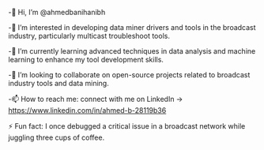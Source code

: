 -👋 Hi, I’m @ahmedbanihanibh

-👀 I’m interested in developing data miner drivers and tools in the broadcast industry, particularly multicast troubleshoot tools.

-🌱 I’m currently learning advanced techniques in data analysis and machine learning to enhance my tool development skills.

-💞️ I’m looking to collaborate on open-source projects related to broadcast industry tools and data mining.

-📫 How to reach me: connect with me on LinkedIn -> https://www.linkedin.com/in/ahmed-b-28119b36

⚡ Fun fact: I once debugged a critical issue in a broadcast network while juggling three cups of coffee.
